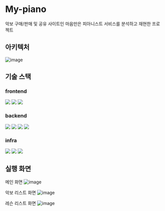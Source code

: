 # My-piano

악보 구매/판매 및 공유 사이트인 마음만은 피아니스트 서비스를 분석하고 재현한 프로젝트

## 아키텍처
![image](https://github.com/user-attachments/assets/c0334ad9-72c7-4afc-9962-858a24c6d8ff)

## 기술 스택
### frontend
<img src="https://img.shields.io/badge/html5-E34F26?style=for-the-badge&logo=html5&logoColor=white"> <img src="https://img.shields.io/badge/react-61DAFB?style=for-the-badge&logo=react&logoColor=black"> <img src="https://img.shields.io/badge/bootstrap-7952B3?style=for-the-badge&logo=bootstrap&logoColor=white">
### backend
<img src="https://img.shields.io/badge/springboot-6DB33F?style=for-the-badge&logo=springboot&logoColor=white"> <img src="https://img.shields.io/badge/spring security-6DB33F?style=for-the-badge&logo=springsecurity&logoColor=white"> <img src="https://img.shields.io/badge/mysql-4479A1?style=for-the-badge&logo=mysql&logoColor=white"> <img src="https://img.shields.io/badge/elasticsearch-005571?style=for-the-badge&logo=elasticsearch&logoColor=white"> 
### infra
<img src="https://img.shields.io/badge/aws-FF9900?style=for-the-badge&logo=amazonec2&logoColor=white"> <img src="https://img.shields.io/badge/redis-FF4438?style=for-the-badge&logo=redis&logoColor=white"> <img src="https://img.shields.io/badge/jenkins-D24939?style=for-the-badge&logo=jenkins&logoColor=white">

## 실행 화면
메인 화면
![image](https://github.com/user-attachments/assets/c13c3beb-659f-4e43-b11d-d64541d21034)

악보 리스트 화면
![image](https://github.com/user-attachments/assets/67226adb-06a5-4885-81ca-c8dafe911336)

레슨 리스트 화면
![image](https://github.com/user-attachments/assets/213d3621-3d1a-4c96-a74f-a340a6eb1145)
